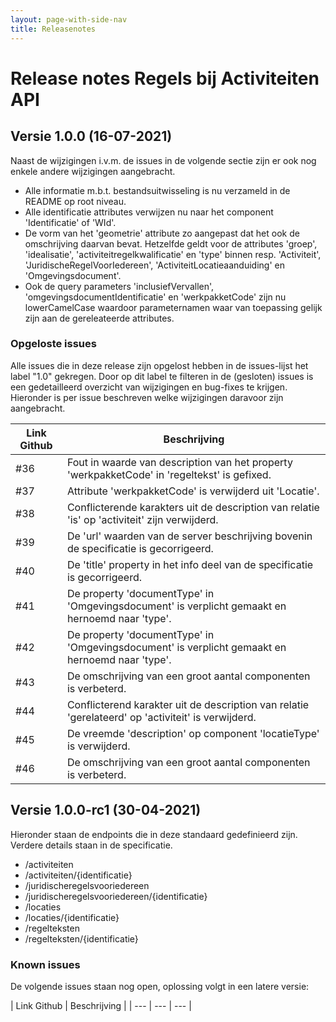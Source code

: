 ```yaml
---
layout: page-with-side-nav
title: Releasenotes
---
```


# Release notes Regels bij Activiteiten API

## Versie 1.0.0 (16-07-2021)

  Naast de wijzigingen i.v.m. de issues in de volgende sectie zijn er ook nog enkele andere wijzigingen aangebracht.
  
  - Alle informatie m.b.t. bestandsuitwisseling is nu verzameld in de README op root niveau.
  - Alle identificatie attributes verwijzen nu naar het component 'Identificatie' of 'WId'.
  - De vorm van het 'geometrie' attribute zo aangepast dat het ook de omschrijving daarvan bevat. 
    Hetzelfde geldt voor de attributes 'groep', 'idealisatie', 'activiteitregelkwalificatie' en 'type' binnen resp. 
	'Activiteit', 'JuridischeRegelVoorIedereen', 'ActiviteitLocatieaanduiding' en 'Omgevingsdocument'.
  - Ook de query parameters 'inclusiefVervallen', 'omgevingsdocumentIdentificatie' en 'werkpakketCode' zijn nu
    lowerCamelCase waardoor parameternamen waar van toepassing gelijk zijn aan de gereleateerde attributes.
  

### Opgeloste issues
  Alle issues die in deze release zijn opgelost hebben in de issues-lijst het label "1.0" gekregen. Door op dit label te filteren in de (gesloten) issues is een gedetailleerd overzicht van wijzigingen en bug-fixes te krijgen.
  Hieronder is per issue beschreven welke wijzigingen daravoor zijn aangebracht.

  | Link Github	| Beschrijving |
  | --- | --- |
  | #36 | Fout in waarde van description van het property 'werkpakketCode' in 'regeltekst' is gefixed. |
  | #37 | Attribute 'werkpakketCode' is verwijderd uit 'Locatie'. |
  | #38 | Conflicterende karakters uit de description van relatie 'is' op 'activiteit' zijn verwijderd. |
  | #39 | De 'url' waarden van de server beschrijving bovenin de specificatie is gecorrigeerd. |
  | #40 | De 'title' property in het info deel van de specificatie is gecorrigeerd. |
  | #41 | De property 'documentType' in 'Omgevingsdocument' is verplicht gemaakt en hernoemd naar 'type'. |
  | #42 | De property 'documentType' in 'Omgevingsdocument' is verplicht gemaakt en hernoemd naar 'type'. |
  | #43 | De omschrijving van een groot aantal componenten is verbeterd. |
  | #44 | Conflicterend karakter uit de description van relatie 'gerelateerd' op 'activiteit' is verwijderd. |
  | #45 | De vreemde 'description' op component 'locatieType' is verwijderd. |
  | #46 | De omschrijving van een groot aantal componenten is verbeterd. |

## Versie 1.0.0-rc1 (30-04-2021)

  Hieronder staan de endpoints die in deze standaard gedefinieerd zijn. Verdere details staan in de specificatie.
  -	/activiteiten
  -	/activiteiten/{identificatie}
  -	/juridischeregelsvooriedereen
  -	/juridischeregelsvooriedereen/{identificatie}
  -	/locaties
  -	/locaties/{identificatie}
  -	/regelteksten
  -	/regelteksten/{identificatie}

### Known issues
  De volgende issues staan nog open, oplossing volgt in een latere versie:

  | Link Github	| Beschrijving |
  | --- | --- | --- |

